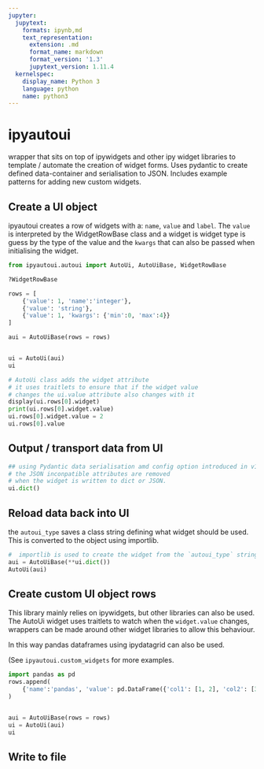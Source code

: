 ```yaml
---
jupyter:
  jupytext:
    formats: ipynb,md
    text_representation:
      extension: .md
      format_name: markdown
      format_version: '1.3'
      jupytext_version: 1.11.4
  kernelspec:
    display_name: Python 3
    language: python
    name: python3
---
```


# ipyautoui

wrapper that sits on top of ipywidgets and other ipy widget libraries to template / automate the creation of widget forms. Uses pydantic to create defined data-container and serialisation to JSON. Includes example patterns for adding new custom widgets.




## Create a UI object

ipyautoui creates a row of widgets with a: `name`, `value` and `label`. The `value` is interpreted by the WidgetRowBase class and a widget is widget type is guess by the type of the value and the `kwargs` that can also be passed when initialising the widget. 

```python
from ipyautoui.autoui import AutoUi, AutoUiBase, WidgetRowBase

?WidgetRowBase
```

```python
rows = [
    {'value': 1, 'name':'integer'},
    {'value': 'string'}, 
    {'value': 1, 'kwargs': {'min':0, 'max':4}}
]

aui = AutoUiBase(rows = rows)


ui = AutoUi(aui)
ui
```

```python
# AutoUi class adds the widget attribute
# it uses traitlets to ensure that if the widget value
# changes the ui.value attribute also changes with it
display(ui.rows[0].widget)
print(ui.rows[0].widget.value)
ui.rows[0].widget.value = 2
ui.rows[0].value
```

## Output / transport data from UI

```python
## using Pydantic data serialisation amd config option introduced in v1.8.3,
# the JSON inconpatible attributes are removed
# when the widget is written to dict or JSON. 
ui.dict()
```

## Reload data back into UI

the `autoui_type` saves a class string defining what widget should be used. This is converted to the object using importlib.

```python
#  importlib is used to create the widget from the `autoui_type` string characteristic
aui = AutoUiBase(**ui.dict())
AutoUi(aui)
```

## Create custom UI object rows

This library mainly relies on ipywidgets, but other libraries can also be used. The AutoUi widget uses traitlets to watch when the `widget.value` changes, wrappers can be made around other widget libraries to allow this behaviour. 

In this way pandas dataframes using ipydatagrid can also be used.

(See `ipyautoui.custom_widgets` for more examples.



```python
import pandas as pd
rows.append(
    {'name':'pandas', 'value': pd.DataFrame({'col1': [1, 2], 'col2': [3, 4]}), 'label': 'example of a custom widget'}
)
```

```python

aui = AutoUiBase(rows = rows)
ui = AutoUi(aui)
ui
```

## Write to file

```python

```
